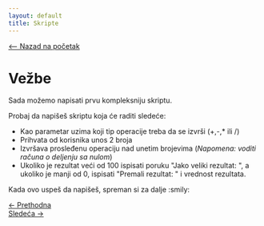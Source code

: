 ```yaml
---
layout: default
title: Skripte
---
```


<link rel="stylesheet" href="/UNIX-beginner-course/assets/css/custom.css">

<script async src="https://www.googletagmanager.com/gtag/js?id=G-XXXXXXXXXX"></script>
<script>
  window.dataLayer = window.dataLayer || [];
  function gtag(){dataLayer.push(arguments);}
  gtag('js', new Date());
  gtag('config', 'G-Q6NY1G1P9S');
</script>
<script defer data-domain="dianasantavec.github.io/unix-beginner-course" src="https://plausible.io/js/script.outbound-links.tagged-events.js"></script>

<div style="margin-bottom: 1em;">
  <a href="/UNIX-beginner-course/" class="button-nav">⟵ Nazad na početak</a>
</div>

# Vežbe

Sada možemo napisati prvu kompleksniju skriptu.

Probaj da napišeš skriptu koja će raditi sledeće:
* Kao parametar uzima koji tip operacije treba da se izvrši (+,-,* ili /)
* Prihvata od korisnika unos 2 broja
* Izvršava prosleđenu operaciju nad unetim brojevima (*Napomena: voditi računa o deljenju sa nulom*)
* Ukoliko je rezultat veći od 100 ispisati poruku "Jako veliki rezultat: ", a ukoliko je manji od 0, ispisati "Premali rezultat: " i vrednost rezultata.

Kada ovo uspeš da napišeš, spreman si za dalje :smily:

<div class="nav-buttons-wrapper">
  <div class="nav-left">
    <a href="6_12-for.html" class="button-nav">← Prethodna</a>
  </div>
  <div class="nav-right">
    <a href="7-congratulations.html" class="button-nav">Sledeća →</a>
  </div>
</div>
